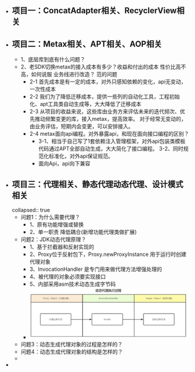 - ## 项目一：ConcatAdapter相关、RecyclerView相关
- ## 项目二：Metax相关、APT相关、AOP相关
	- 1、底层库到底有什么问题？
	- 2、老SDK切换metax的接入成本有多少？收益和付出的成本 性价比高不高，如何说服 业务线进行改造？ 范的问题
		- 2-1 首先成本是有一定的成本，对外只感知依赖的变化，api无变动，一次性成本
		- 2-2 我们为了降低迁移成本，提供一些列的自动化工具，工程初始化、apt工具类自动生成等，大大降低了迁移成本
		- 2-3 从项目的收益来说，这些库由业务方来评估未来的迭代频次、优先推动频繁变更的库，接入metax，提高效率。
		         对于经常无变动的，由业务评估，短期内会变更，可以安排接入。
		- 2-4 metax面向api编程。对外暴露api，和现在面向接口编程的区别？
			- 3-1、相当于自己写了1套依赖注入管理框架，对外api包装类模板代码通过APT全部自动生成，大大简化了接口编程。
			  3-2、同时规范化标准化，对外api保证规范。
			- 面向Api，api向下兼容
- ## 项目三：代理相关、静态代理动态代理、设计模式相关
  collapsed:: true
	- 问题1：为什么需要代理？
		- 1、原有功能增强或替换
		- 2、单一职责 降低耦合(新增功能代理类做扩展)
	- 问题2：JDK动态代理原理？
		- 1、基于拦截器和反射实现的
		- 2、Proxy位于反射包下，Proxy.newProxyInstance 用于运行时创建代理对象
		- 3、InvocationHandler 是专门用来做代理方法增强处理的
		- 4、被代理的对象必须要实现接口
		- 5、内部采用asm技术动态生成字节码
		- ![image.png](../assets/image_1663684080320_0.png)
	- 问题3：动态生成代理对象的过程是怎样的？
	- 问题4：动态生成代理对象的结构是怎样的？
	-
-